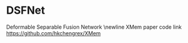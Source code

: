 # DSFNet
Deformable Separable Fusion Network \newline
XMem paper code link
https://github.com/hkchengrex/XMem
